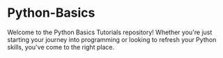 # Python-Basics
Welcome to the Python Basics Tutorials repository! Whether you're just starting your journey into programming or looking to refresh your Python skills, you've come to the right place. 
